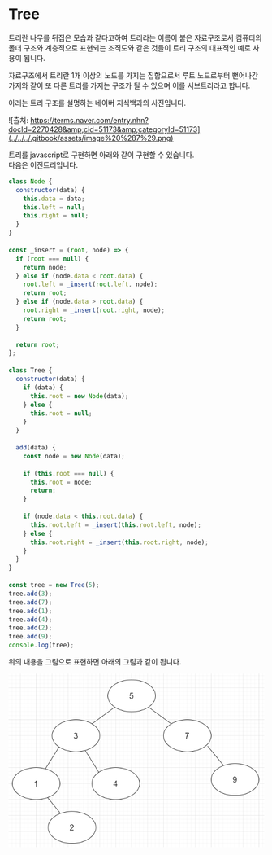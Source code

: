 # Tree

트리란 나무를 뒤집은 모습과 같다고하여 트리라는 이름이 붙은 자료구조로서 컴퓨터의 폴더 구조와 계층적으로 표현되는 조직도와 같은 것들이 트리 구조의 대표적인 예로 사용이 됩니다.

자료구조에서 트리란 1개 이상의 노드를 가지는 집합으로서 루트 노드로부터 뻗어나간 가지와 같이 또 다른 트리를 가지는 구조가 될 수 있으며 이를 서브트리라고 합니다.

아래는 트리 구조를 설명하는 네이버 지식백과의 사진입니다.

![&#xCD9C;&#xCC98;: https://terms.naver.com/entry.nhn?docId=2270428&amp;cid=51173&amp;categoryId=51173](../../../.gitbook/assets/image%20%287%29.png)

트리를 javascript로 구현하면 아래와 같이 구현할 수 있습니다.  
다음은 이진트리입니다.

```javascript
class Node {
  constructor(data) {
    this.data = data;
    this.left = null;
    this.right = null;
  }
}

const _insert = (root, node) => {
  if (root === null) {
    return node;
  } else if (node.data < root.data) {
    root.left = _insert(root.left, node);
    return root;
  } else if (node.data > root.data) {
    root.right = _insert(root.right, node);
    return root;
  }

  return root;
};

class Tree {
  constructor(data) {
    if (data) {
      this.root = new Node(data);
    } else {
      this.root = null;
    }
  }

  add(data) {
    const node = new Node(data);

    if (this.root === null) {
      this.root = node;
      return;
    }

    if (node.data < this.root.data) {
      this.root.left = _insert(this.root.left, node);
    } else {
      this.root.right = _insert(this.root.right, node);
    }
  }
}

const tree = new Tree(5);
tree.add(3);
tree.add(7);
tree.add(1);
tree.add(4);
tree.add(2);
tree.add(9);
console.log(tree);

```

위의 내용을 그림으로 표현하면 아래의 그림과 같이 됩니다.

![](../../../.gitbook/assets/image%20%2812%29.png)



